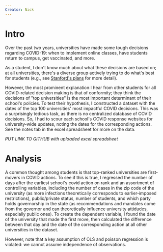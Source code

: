 ```yaml
---
Creator: Nick
---
```

# Intro
Over the past two years, universities have made some tough decisions regarding COVID-19: when to implement online classes, have students return to campus, get vaccinated, and more.

As a student, I don't know much about what these decisions are based on; at all universities, there's a diverse group actively trying to do what's best for students (e.g., see [Stanford's plans](https://news.stanford.edu/report/2021/03/17/university-leaders-discuss-decision-making-time-covid-19/) for more detail).

However, the most prominent explanation I hear from other students for all COVID-related decision making is that of conformity; they think the decisions of "top universities" is the most important determinant of their school's policies. To test their hypothesis, I constructed a dataset with the dates of the top 100 universities' most impactful COVID decisions. This was a surprisingly tedious task, as there is no centralized database of COVID decisions. So, I had to scour each school's COVID response websites for university-wide updates, noting the dates for the corresponding actions. See the notes tab in the excel spreadsheet for more on the data.

*PUT LINK TO GITHUB with uploaded excel spreadsheet*

# Analysis
A common thought among students is that top-ranked universities are first-movers in COVID actions. To see if this is true, I regressed the number of days after the earliest school's covid action on rank and an assortment of controlling variables, including the number of cases in the zip code of the university (as more infections theoretically corresponds to earlier-imposed restrictions), public/private status, number of students, and which party holds governorship in the state (as recommendations and mandates come from the governor and can theoretically influence university attidudes, especially public ones). To create the dependent variable, I found the date of the university that made the first move, then calculated the difference between that day and the date of the corresponding action at all other universities in the dataset.

However, note that a key assumption of OLS and poisson regression is violated: we cannot assume independence of observations.
